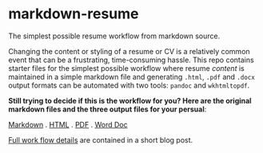 # markdown-resume
The simplest possible resume workflow from markdown source.

Changing the content or styling of a resume or CV is a relatively common event that can be a frustrating, time-consuming hassle. This repo contains starter files for the simplest possible workflow where resume *content* is maintained in a simple markdown file and generating `.html`, `.pdf` and `.docx` output formats can be automated with two tools: `pandoc` and `wkhtmltopdf`. 

**Still trying to decide if this is the workflow for you? Here are the original markdown files and the three output files for your persual**: 

[Markdown](resume.md) . [HTML](resume.html) . [PDF](resume.pdf) . [Word Doc](resume.docx)

[Full work flow details](http://sdsawtelle.github.io/blog/output/simplest-markdown-resume-workflow.html) are contained in a short blog post. 
